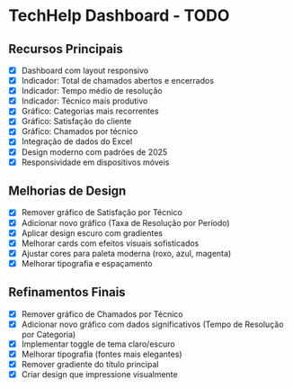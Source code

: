 # TechHelp Dashboard - TODO

## Recursos Principais

- [x] Dashboard com layout responsivo
- [x] Indicador: Total de chamados abertos e encerrados
- [x] Indicador: Tempo médio de resolução
- [x] Indicador: Técnico mais produtivo
- [x] Gráfico: Categorias mais recorrentes
- [x] Gráfico: Satisfação do cliente
- [x] Gráfico: Chamados por técnico
- [x] Integração de dados do Excel
- [x] Design moderno com padrões de 2025
- [x] Responsividade em dispositivos móveis

## Melhorias de Design

- [x] Remover gráfico de Satisfação por Técnico
- [x] Adicionar novo gráfico (Taxa de Resolução por Período)
- [x] Aplicar design escuro com gradientes
- [x] Melhorar cards com efeitos visuais sofisticados
- [x] Ajustar cores para paleta moderna (roxo, azul, magenta)
- [x] Melhorar tipografia e espaçamento

## Refinamentos Finais

- [x] Remover gráfico de Chamados por Técnico
- [x] Adicionar novo gráfico com dados significativos (Tempo de Resolução por Categoria)
- [x] Implementar toggle de tema claro/escuro
- [x] Melhorar tipografia (fontes mais elegantes)
- [x] Remover gradiente do título principal
- [x] Criar design que impressione visualmente
